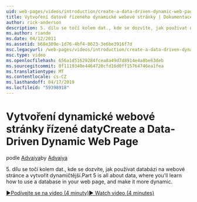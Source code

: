 ```yaml
---
uid: web-pages/videos/introduction/create-a-data-driven-dynamic-web-page
title: Vytvoření datově řízeného dynamické webové stránky | Dokumentace Microsoftu
author: rick-anderson
description: 5. dílu se točí kolem dat., kde se dozvíte, jak používat databázi na webové stránce a vytvořit dynamičtější.
ms.author: riande
ms.date: 04/12/2011
ms.assetid: b68e309e-1d76-4bf4-8623-3e6be3916f7d
msc.legacyurl: /web-pages/videos/introduction/create-a-data-driven-dynamic-web-page
msc.type: video
ms.openlocfilehash: 656a1d51629284fcea8a49d7d8914e4a8be63deb
ms.sourcegitcommit: 0f1119340e4464720cfd16d0ff15764746ea1fea
ms.translationtype: MT
ms.contentlocale: cs-CZ
ms.lasthandoff: 04/17/2019
ms.locfileid: "59398918"
---
```

# <a name="create-a-data-driven-dynamic-web-page"></a><span data-ttu-id="8f96c-103">Vytvoření dynamické webové stránky řízené daty</span><span class="sxs-lookup"><span data-stu-id="8f96c-103">Create a Data-Driven Dynamic Web Page</span></span>

<span data-ttu-id="8f96c-104">podle [Advaiya](https://twitter.com/Advaiyasolns)</span><span class="sxs-lookup"><span data-stu-id="8f96c-104">by [Advaiya](https://twitter.com/Advaiyasolns)</span></span>

<span data-ttu-id="8f96c-105">5. dílu se točí kolem dat., kde se dozvíte, jak používat databázi na webové stránce a vytvořit dynamičtější.</span><span class="sxs-lookup"><span data-stu-id="8f96c-105">Part 5 is all about data, where you'll learn how to use a database in your web page, and make it more dynamic.</span></span>

[<span data-ttu-id="8f96c-106">&#9654;Podívejte se na video (4 minuty)</span><span class="sxs-lookup"><span data-stu-id="8f96c-106">&#9654; Watch video (4 minutes)</span></span>](https://channel9.msdn.com/Blogs/ASP-NET-Site-Videos/create-a-data-driven-dynamic-web-page)
